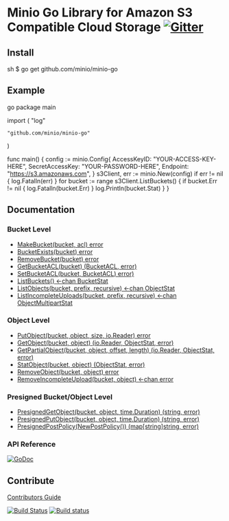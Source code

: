 # Minio Go Library for Amazon S3 Compatible Cloud Storage [![Gitter](https://badges.gitter.im/Join%20Chat.svg)](https://gitter.im/minio/minio?utm_source=badge&utm_medium=badge&utm_campaign=pr-badge&utm_content=badge)

## Install

sh
$ go get github.com/minio/minio-go

## Example

go
package main

import (
	"log"

	"github.com/minio/minio-go"
)

func main() {
	config := minio.Config{
		AccessKeyID:     "YOUR-ACCESS-KEY-HERE",
		SecretAccessKey: "YOUR-PASSWORD-HERE",
		Endpoint:        "https://s3.amazonaws.com",
	}
	s3Client, err := minio.New(config)
	if err != nil {
	    log.Fatalln(err)
	}
	for bucket := range s3Client.ListBuckets() {
		if bucket.Err != nil {
			log.Fatalln(bucket.Err)
		}
		log.Println(bucket.Stat)
	}
}


## Documentation

### Bucket Level
* [MakeBucket(bucket, acl) error](examples/s3/makebucket.go)
* [BucketExists(bucket) error](examples/s3/bucketexists.go)
* [RemoveBucket(bucket) error](examples/s3/removebucket.go)
* [GetBucketACL(bucket) (BucketACL, error)](examples/s3/getbucketacl.go)
* [SetBucketACL(bucket, BucketACL) error)](examples/s3/setbucketacl.go)
* [ListBuckets() <-chan BucketStat](examples/s3/listbuckets.go)
* [ListObjects(bucket, prefix, recursive) <-chan ObjectStat](examples/s3/listobjects.go)
* [ListIncompleteUploads(bucket, prefix, recursive) <-chan ObjectMultipartStat](examples/s3/listincompleteuploads.go)

### Object Level
* [PutObject(bucket, object, size, io.Reader) error](examples/s3/putobject.go)
* [GetObject(bucket, object) (io.Reader, ObjectStat, error)](examples/s3/getobject.go)
* [GetPartialObject(bucket, object, offset, length) (io.Reader, ObjectStat, error)](examples/s3/getpartialobject.go)
* [StatObject(bucket, object) (ObjectStat, error)](examples/s3/statobject.go)
* [RemoveObject(bucket, object) error](examples/s3/removeobject.go)
* [RemoveIncompleteUpload(bucket, object) <-chan error](examples/s3/removeincompleteupload.go)

### Presigned Bucket/Object Level
* [PresignedGetObject(bucket, object, time.Duration) (string, error)](examples/s3/presignedgetobject.go)
* [PresignedPutObject(bucket, object, time.Duration) (string, error)](examples/s3/presignedputobject.go)
* [PresignedPostPolicy(NewPostPolicy()) (map[string]string, error)](examples/s3/presignedpostpolicy.go)

### API Reference

[![GoDoc](http://img.shields.io/badge/go-documentation-blue.svg?style=flat-square)](http://godoc.org/github.com/minio/minio-go)

## Contribute

[Contributors Guide](./CONTRIBUTING.md)

[![Build Status](https://travis-ci.org/minio/minio-go.svg)](https://travis-ci.org/minio/minio-go) [![Build status](https://ci.appveyor.com/api/projects/status/1ep7n2resn6fk1w6?svg=true)](https://ci.appveyor.com/project/harshavardhana/minio-go)
